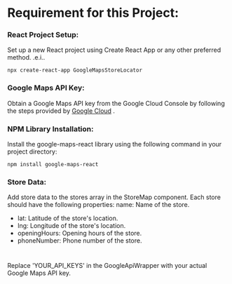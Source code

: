 # Requirement for this Project:

### React Project Setup:

Set up a new React project using Create React App or any other preferred method.
.e.i..
```
npx create-react-app GoogleMapsStoreLocator
```

### Google Maps API Key:

Obtain a Google Maps API key from the Google Cloud Console by following the steps provided by 
<a href="https://console.cloud.google.com/">Google Cloud</a> .

### NPM Library Installation:

Install the google-maps-react library using the following command in your project directory:

```npm install google-maps-react```

### Store Data:

Add store data to the stores array in the StoreMap component. Each store should have the following properties:
name: Name of the store.

- lat: Latitude of the store's location.
- lng: Longitude of the store's location.
- openingHours: Opening hours of the store.
- phoneNumber: Phone number of the store.

#

Replace 'YOUR_API_KEYS' in the GoogleApiWrapper with your actual Google Maps API key.
